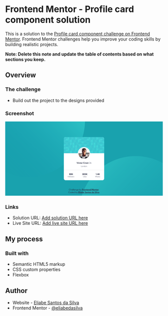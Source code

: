 # Frontend Mentor - Profile card component solution

This is a solution to the [Profile card component challenge on Frontend Mentor](https://www.frontendmentor.io/challenges/profile-card-component-cfArpWshJ). Frontend Mentor challenges help you improve your coding skills by building realistic projects. 

**Note: Delete this note and update the table of contents based on what sections you keep.**

## Overview

### The challenge

- Build out the project to the designs provided

### Screenshot

![](./Screenshot.png)

### Links

- Solution URL: [Add solution URL here](https://github.com/eliabedasilva/projetos/tree/main/profile-card-component-main)
- Live Site URL: [Add live site URL here](https://eliabedasilva.github.io/projetos/profile-card-component-main/)

## My process

### Built with

- Semantic HTML5 markup
- CSS custom properties
- Flexbox

## Author

- Website - [Eliabe Santos da Silva](https://github.com/eliabedasilva)
- Frontend Mentor - [@eliabedasilva](https://www.frontendmentor.io/profile/eliabedasilva)
